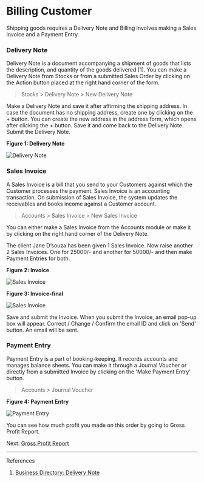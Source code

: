 # Billing Customer

<p class="lead"> Shipping goods requires a Delivery Note and Billing involves making a Sales Invoice and a Payment Entry.</p>

### Delivery Note

Delivery Note is a document accompanying a shipment of goods that lists the description, and quantity of the goods delivered [1]. You can make a Delivery Note from Stocks or from a submitted Sales Order by clicking on the Action button placed at the right hand corner of the form. 

> Stocks > Delivery Note > New Delivery Note 


Make a Delivery Note and save it after affirming the shipping address. In case the document has no shipping address, create one by clicking on the + button. You can create the new address in the address form, which opens after clicking the + button. Save it and come back to the Delivery Note. Submit the Delivery Note. 

__Figure 1: Delivery Note__

![Delivery Note](/assets/frappe_io/images/erpnext/e-t-o-delivery-note-child-bed.png)

### Sales Invoice

A Sales Invoice is a bill that you send to your Customers against which the Customer processes the payment. Sales Invoice is an accounting transaction. On submission of Sales Invoice, the system updates the receivables and books income against a Customer account.

> Accounts > Sales Invoice > New Sales Invoice

You can either make a Sales Invoice from the Accounts module or make it by clicking on the right hand corner of the Delivery Note. 

The client Jane D’souza has been given 1 Sales Invoice. Now raise another 2  Sales Invoices. One for 25000/- and another for 50000/- and then make Payment Entries for both.

__Figure 2: Invoice__

![Sales Invoice](/assets/frappe_io/images/erpnext/e-t-o-sales-invoice-2.png)

__Figure 3: Invoice-final__

![Sales Invoice](/assets/frappe_io/images/erpnext/e-t-o-sales-invoice-3.png)


Save and submit the Invoice. When you submit the Invoice, an email pop-up box will appear. Correct / Change / Confirm the email ID and click on 'Send' button. An email will be sent.

### Payment Entry

Payment Entry is a part of booking-keeping. It records accounts and manages balance sheets. You can make it through a Journal Voucher or directly from a submitted Invoice by clicking on the 'Make Payment Entry' button.
 
> Accounts > Journal Voucher

__Figure 4: Payment Entry__

![Payment Entry](/assets/frappe_io/images/erpnext/e-t-o-payment-entry-3.png)


You can see how much profit you made on this order by going to Gross Profit Report.

Next: [Gross Profit Report](/apps/erpnext/guide-books/engineer-to-order/gross-profit-report)


---

References

1. [Business Directory: Delivery Note](http://www.businessdictionary.com/definition/delivery-note.html)